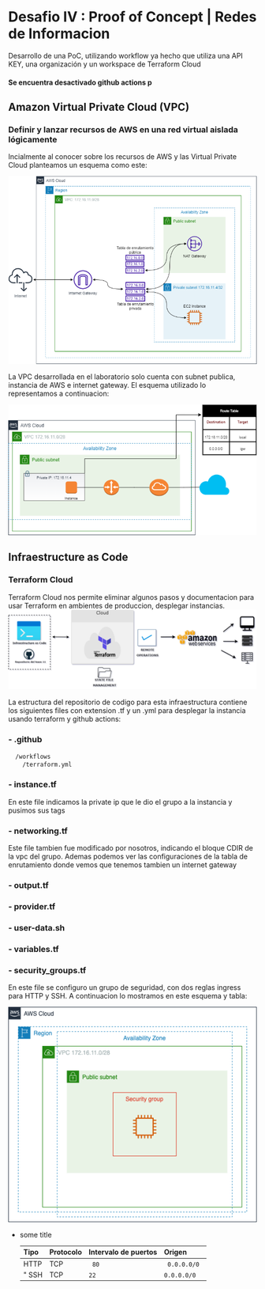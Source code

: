 # Desafio IV : Proof of Concept | Redes de Informacion 
Desarrollo de una PoC, utilizando workflow ya hecho que utiliza una API KEY, una organización y un workspace de Terraform Cloud
#### Se encuentra desactivado github actions p
## Amazon Virtual Private Cloud (VPC)
### Definir y lanzar recursos de AWS en una red virtual aislada lógicamente

Incialmente al conocer sobre los recursos de AWS y las Virtual Private Cloud planteamos un esquema como este:

![Diagrama de la Infraestructura](./RedesG11.drawio.png)

La VPC desarrollada en el laboratorio solo cuenta con subnet publica, instancia de AWS e internet gateway. El esquema utilizado lo representamos a continuacion: 

![Diagrama de la Infraestructura](./infraestructuraAWS.png)

## Infraestructure as Code
### Terraform Cloud
Terraform Cloud nos permite eliminar algunos pasos y documentacion para usar Terraform en ambientes de produccion, desplegar instancias. 
 ![Esquema resumen de tecnologias y proceso seguido en el laboratorio](./EsquemaGral-LabAWS.drawio.png)
 
 La estructura del repositorio de codigo para esta infraestructura contiene los siguientes files con extension .tf y un .yml para desplegar la instancia usando terraform y github actions:
 
### -  .github
      /workflows
        /terraform.yml
   
###  - instance.tf
   
   En este file indicamos la private ip que le dio el grupo a la instancia y pusimos sus tags

### - networking.tf
    
   Este file tambien fue modificado por nosotros, indicando el bloque CDIR de la vpc del grupo. Ademas podemos ver las configuraciones de la tabla de enrutamiento donde vemos que tenemos tambien un internet gateway

### - output.tf

### - provider.tf 

### - user-data.sh

### - variables.tf 

### - security_groups.tf
   En este file se configuro un grupo de seguridad, con dos reglas ingress para HTTP y SSH. A continuacion lo mostramos en este esquema y tabla:
 
![Esquema Security Groups](./securityGroupAWS.drawio.png)

* some title

  <table>
    <thead>
      <tr>
        <th>Tipo</th>
        <th>Protocolo</th>
        <th>Intervalo de puertos </th>
        <th>Origen </th>
      </tr>
    </thead>
    <tbody>
        <tr>
            <td> HTTP </td>
            <td> TCP </td>
            <td><code> 80 </code></td>
            <td><code> 0.0.0.0/0 </code></td>
        </tr>
        <tr>
            <td>" SSH </td>
            <td> TCP </td>
            <td><code>22</code></td>
            <td><code>0.0.0.0/0</code></td>
        </tr>
    </tbody>
  </table>
